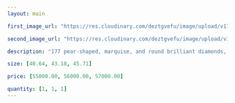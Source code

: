 ```yaml
---
layout: main

first_image_url: "https://res.cloudinary.com/deztgvefu/image/upload/v1723714886/forget-me-not-collection/necklaces/forget_me_not_lariat_diamond_necklace_nkdpltflrfmn_e-1_u0gwpv.avif"

second_image_url: "https://res.cloudinary.com/deztgvefu/image/upload/v1723714891/forget-me-not-collection/necklaces/forget_me_not_lariat_diamond_necklace_nkdpltflrfmn_e-2_tuh8ru.webp"

description: "177 pear-shaped, marquise, and round brilliant diamonds, weighing a total of approximately 15.35 carats, set in platinum."

size: [40.64, 43.18, 45.71]

price: [55000.00, 56000.00, 57000.00]

quantity: [1, 1, 1]
---
```

